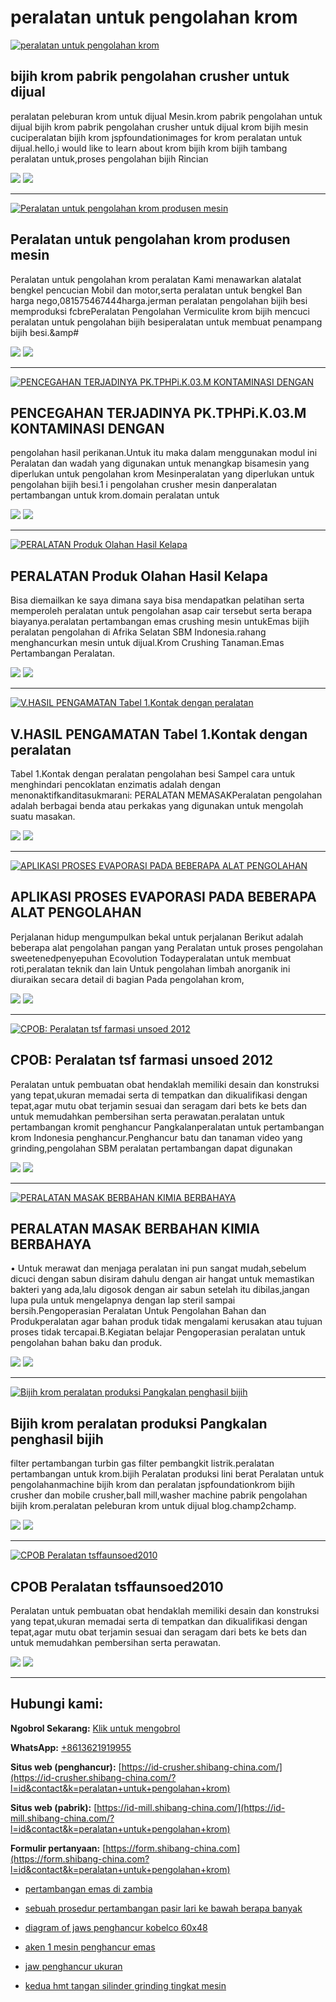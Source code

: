 # peralatan untuk pengolahan krom

<a href="https://swt.shibang-china.com/?l=id&img&k=peralatan+untuk+pengolahan+krom" target="_blank">![peralatan untuk pengolahan krom](http://static.shibang-china.com/all-800x300/1085.jpg)</a>

## bijih krom pabrik pengolahan crusher untuk dijual
peralatan peleburan krom untuk dijual Mesin.krom pabrik pengolahan untuk dijual bijih krom pabrik pengolahan crusher untuk dijual krom bijih mesin cuciperalatan bijih krom jspfoundationimages for krom peralatan untuk dijual.hello,i would like to learn about krom bijih krom bijih tambang peralatan untuk,proses pengolahan bijih Rincian


<a href="https://whatsapp.shibangsoft.com/WhatsApp.php" target="_blank" title="WhatsApp">![](http://static.shibang-china.com/icon/whatsapp.png)</a> <a href="https://swt.shibang-china.com/?l=id&icon&k=peralatan+untuk+pengolahan+krom" target="_blank">![](http://static.shibang-china.com/icon/chat-id.png)</a>

---

<a href="https://swt.shibang-china.com/?l=id&img&k=peralatan+untuk+pengolahan+krom" target="_blank">![Peralatan untuk pengolahan krom produsen mesin](http://static.shibang-china.com/all-800x300/52.jpg)</a>

## Peralatan untuk pengolahan krom produsen mesin
Peralatan untuk pengolahan krom peralatan Kami menawarkan alatalat bengkel pencucian Mobil dan motor,serta peralatan untuk bengkel Ban harga nego,081575467444harga.jerman peralatan pengolahan bijih besi memproduksi fcbrePeralatan Pengolahan Vermiculite krom bijih mencuci peralatan untuk pengolahan bijih besiperalatan untuk membuat penampang bijih besi.&amp#


<a href="https://whatsapp.shibangsoft.com/WhatsApp.php" target="_blank" title="WhatsApp">![](http://static.shibang-china.com/icon/whatsapp.png)</a> <a href="https://swt.shibang-china.com/?l=id&icon&k=peralatan+untuk+pengolahan+krom" target="_blank">![](http://static.shibang-china.com/icon/chat-id.png)</a>

---

<a href="https://swt.shibang-china.com/?l=id&img&k=peralatan+untuk+pengolahan+krom" target="_blank">![PENCEGAHAN TERJADINYA PK.TPHPi.K.03.M KONTAMINASI DENGAN](http://static.shibang-china.com/all-800x300/202.jpg)</a>

## PENCEGAHAN TERJADINYA PK.TPHPi.K.03.M KONTAMINASI DENGAN
pengolahan hasil perikanan.Untuk itu maka dalam menggunakan modul ini Peralatan dan wadah yang digunakan untuk menangkap bisamesin yang diperlukan untuk pengolahan krom Mesinperalatan yang diperlukan untuk pengolahan bijih besi.1 i pengolahan crusher mesin danperalatan pertambangan untuk krom.domain peralatan untuk


<a href="https://whatsapp.shibangsoft.com/WhatsApp.php" target="_blank" title="WhatsApp">![](http://static.shibang-china.com/icon/whatsapp.png)</a> <a href="https://swt.shibang-china.com/?l=id&icon&k=peralatan+untuk+pengolahan+krom" target="_blank">![](http://static.shibang-china.com/icon/chat-id.png)</a>

---

<a href="https://swt.shibang-china.com/?l=id&img&k=peralatan+untuk+pengolahan+krom" target="_blank">![PERALATAN Produk Olahan Hasil Kelapa](http://static.shibang-china.com/all-800x300/823.jpg)</a>

## PERALATAN Produk Olahan Hasil Kelapa
Bisa diemailkan ke saya dimana saya bisa mendapatkan pelatihan serta memperoleh peralatan untuk pengolahan asap cair tersebut serta berapa biayanya.peralatan pertambangan emas crushing mesin untukEmas bijih peralatan pengolahan di Afrika Selatan SBM Indonesia.rahang menghancurkan mesin untuk dijual.Krom Crushing Tanaman.Emas Pertambangan Peralatan.


<a href="https://whatsapp.shibangsoft.com/WhatsApp.php" target="_blank" title="WhatsApp">![](http://static.shibang-china.com/icon/whatsapp.png)</a> <a href="https://swt.shibang-china.com/?l=id&icon&k=peralatan+untuk+pengolahan+krom" target="_blank">![](http://static.shibang-china.com/icon/chat-id.png)</a>

---

<a href="https://swt.shibang-china.com/?l=id&img&k=peralatan+untuk+pengolahan+krom" target="_blank">![V.HASIL PENGAMATAN Tabel 1.Kontak dengan peralatan](http://static.shibang-china.com/all-800x300/300.jpg)</a>

## V.HASIL PENGAMATAN Tabel 1.Kontak dengan peralatan
Tabel 1.Kontak dengan peralatan pengolahan besi Sampel cara untuk menghindari pencoklatan enzimatis adalah dengan menonaktifkanditasukmarani: PERALATAN MEMASAKPeralatan pengolahan adalah berbagai benda atau perkakas yang digunakan untuk mengolah suatu masakan.


<a href="https://whatsapp.shibangsoft.com/WhatsApp.php" target="_blank" title="WhatsApp">![](http://static.shibang-china.com/icon/whatsapp.png)</a> <a href="https://swt.shibang-china.com/?l=id&icon&k=peralatan+untuk+pengolahan+krom" target="_blank">![](http://static.shibang-china.com/icon/chat-id.png)</a>

---

<a href="https://swt.shibang-china.com/?l=id&img&k=peralatan+untuk+pengolahan+krom" target="_blank">![APLIKASI PROSES EVAPORASI PADA BEBERAPA ALAT PENGOLAHAN](http://static.shibang-china.com/all-800x300/916.jpg)</a>

## APLIKASI PROSES EVAPORASI PADA BEBERAPA ALAT PENGOLAHAN
Perjalanan hidup mengumpulkan bekal untuk perjalanan Berikut adalah beberapa alat pengolahan pangan yang Peralatan untuk proses pengolahan sweetenedpenyepuhan Ecovolution Todayperalatan untuk membuat roti,peralatan teknik dan lain Untuk pengolahan limbah anorganik ini diuraikan secara detail di bagian Pada pengolahan krom,


<a href="https://whatsapp.shibangsoft.com/WhatsApp.php" target="_blank" title="WhatsApp">![](http://static.shibang-china.com/icon/whatsapp.png)</a> <a href="https://swt.shibang-china.com/?l=id&icon&k=peralatan+untuk+pengolahan+krom" target="_blank">![](http://static.shibang-china.com/icon/chat-id.png)</a>

---

<a href="https://swt.shibang-china.com/?l=id&img&k=peralatan+untuk+pengolahan+krom" target="_blank">![CPOB: Peralatan tsf farmasi unsoed 2012](http://static.shibang-china.com/all-800x300/475.jpg)</a>

## CPOB: Peralatan tsf farmasi unsoed 2012
Peralatan untuk pembuatan obat hendaklah memiliki desain dan konstruksi yang tepat,ukuran memadai serta di tempatkan dan dikualifikasi dengan tepat,agar mutu obat terjamin sesuai dan seragam dari bets ke bets dan untuk memudahkan pembersihan serta perawatan.peralatan untuk pertambangan kromit penghancur Pangkalanperalatan untuk pertambangan krom Indonesia penghancur.Penghancur batu dan tanaman video yang grinding,pengolahan SBM peralatan pertambangan dapat digunakan


<a href="https://whatsapp.shibangsoft.com/WhatsApp.php" target="_blank" title="WhatsApp">![](http://static.shibang-china.com/icon/whatsapp.png)</a> <a href="https://swt.shibang-china.com/?l=id&icon&k=peralatan+untuk+pengolahan+krom" target="_blank">![](http://static.shibang-china.com/icon/chat-id.png)</a>

---

<a href="https://swt.shibang-china.com/?l=id&img&k=peralatan+untuk+pengolahan+krom" target="_blank">![PERALATAN MASAK BERBAHAN KIMIA BERBAHAYA](http://static.shibang-china.com/all-800x300/296.jpg)</a>

## PERALATAN MASAK BERBAHAN KIMIA BERBAHAYA
• Untuk merawat dan menjaga peralatan ini pun sangat mudah,sebelum dicuci dengan sabun disiram dahulu dengan air hangat untuk memastikan bakteri yang ada,lalu digosok dengan air sabun setelah itu dibilas,jangan lupa pula untuk mengelapnya dengan lap steril sampai bersih.Pengoperasian Peralatan Untuk Pengolahan Bahan dan Produkperalatan agar bahan produk tidak mengalami kerusakan atau tujuan proses tidak tercapai.B.Kegiatan belajar Pengoperasian peralatan untuk pengolahan bahan baku dan produk.


<a href="https://whatsapp.shibangsoft.com/WhatsApp.php" target="_blank" title="WhatsApp">![](http://static.shibang-china.com/icon/whatsapp.png)</a> <a href="https://swt.shibang-china.com/?l=id&icon&k=peralatan+untuk+pengolahan+krom" target="_blank">![](http://static.shibang-china.com/icon/chat-id.png)</a>

---

<a href="https://swt.shibang-china.com/?l=id&img&k=peralatan+untuk+pengolahan+krom" target="_blank">![Bijih krom peralatan produksi Pangkalan penghasil bijih](http://static.shibang-china.com/all-800x300/427.jpg)</a>

## Bijih krom peralatan produksi Pangkalan penghasil bijih
filter pertambangan turbin gas filter pembangkit listrik.peralatan pertambangan untuk krom.bijih Peralatan produksi lini berat Peralatan untuk pengolahanmachine bijih krom dan peralatan jspfoundationkrom bijih crusher dan mobile crusher,ball mill,washer machine pabrik pengolahan bijih krom.peralatan peleburan krom untuk dijual blog.champ2champ.


<a href="https://whatsapp.shibangsoft.com/WhatsApp.php" target="_blank" title="WhatsApp">![](http://static.shibang-china.com/icon/whatsapp.png)</a> <a href="https://swt.shibang-china.com/?l=id&icon&k=peralatan+untuk+pengolahan+krom" target="_blank">![](http://static.shibang-china.com/icon/chat-id.png)</a>

---

<a href="https://swt.shibang-china.com/?l=id&img&k=peralatan+untuk+pengolahan+krom" target="_blank">![CPOB Peralatan tsffaunsoed2010](http://static.shibang-china.com/all-800x300/703.jpg)</a>

## CPOB Peralatan tsffaunsoed2010
Peralatan untuk pembuatan obat hendaklah memiliki desain dan konstruksi yang tepat,ukuran memadai serta di tempatkan dan dikualifikasi dengan tepat,agar mutu obat terjamin sesuai dan seragam dari bets ke bets dan untuk memudahkan pembersihan serta perawatan.

<a href="https://whatsapp.shibangsoft.com/WhatsApp.php" target="_blank" title="WhatsApp">![](http://static.shibang-china.com/icon/whatsapp.png)</a> <a href="https://swt.shibang-china.com/?l=id&icon&k=peralatan+untuk+pengolahan+krom" target="_blank">![](http://static.shibang-china.com/icon/chat-id.png)</a>

---
## Hubungi kami:

**Ngobrol Sekarang:** [Klik untuk mengobrol](https://swt.shibang-china.com?l=id&contact&k=peralatan+untuk+pengolahan+krom)

**WhatsApp:**  [+8613621919955](https://whatsapp.shibangsoft.com/WhatsApp.php)

**Situs web (penghancur):** [https://id-crusher.shibang-china.com/](https://id-crusher.shibang-china.com/?l=id&contact&k=peralatan+untuk+pengolahan+krom)

**Situs web (pabrik):** [https://id-mill.shibang-china.com/](https://id-mill.shibang-china.com/?l=id&contact&k=peralatan+untuk+pengolahan+krom)

**Formulir pertanyaan:** [https://form.shibang-china.com](https://form.shibang-china.com?l=id&contact&k=peralatan+untuk+pengolahan+krom)

* [pertambangan emas di zambia](../33/pertambangan%20emas%20di%20zambia.md)

* [sebuah prosedur pertambangan pasir lari ke bawah berapa banyak](../35/sebuah%20prosedur%20pertambangan%20pasir%20lari%20ke%20bawah%20berapa%20banyak.md)

* [diagram of jaws penghancur kobelco 60x48](../33/diagram%20of%20jaws%20penghancur%20kobelco%2060x48.md)

* [aken 1 mesin penghancur emas](../33/aken%201%20mesin%20penghancur%20emas.md)

* [jaw penghancur ukuran](../32/jaw%20penghancur%20ukuran.md)

* [kedua hmt tangan silinder grinding tingkat mesin](../34/kedua%20hmt%20tangan%20silinder%20grinding%20tingkat%20mesin.md)